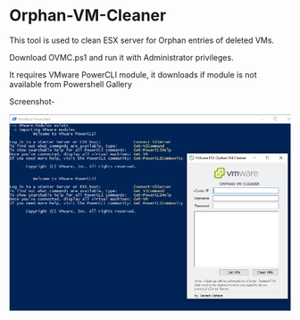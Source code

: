 # Orphan-VM-Cleaner

This tool is used to clean ESX server for Orphan entries of deleted VMs.

Download OVMC.ps1 and run it with Administrator privileges.

It requires VMware PowerCLI module, it downloads if module is not available from Powershell Gallery

Screenshot-


![MAIN](Main.png)

